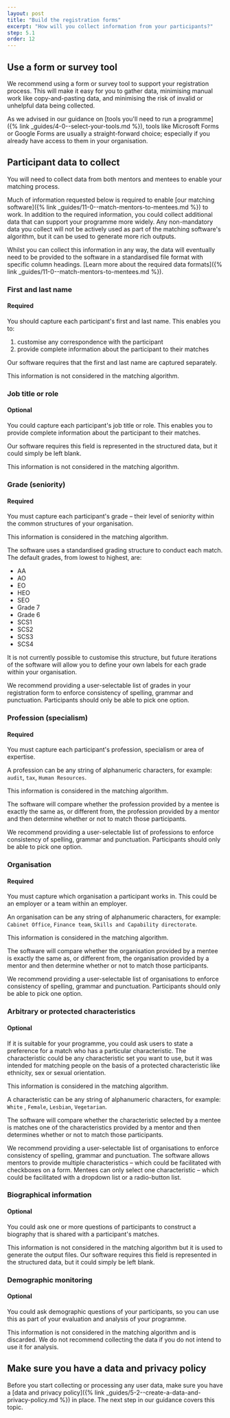 ```yaml
---
layout: post
title: "Build the registration forms"
excerpt: "How will you collect information from your participants?"
step: 5.1
order: 12
---
```


## Use a form or survey tool

We recommend using a form or survey tool to support your registration process. This will make it easy for you to gather data, minimising manual work like copy-and-pasting data, and minimising the risk of invalid or unhelpful data being collected. 

As we advised in our guidance on [tools you'll need to run a programme]({% link _guides/4-0--select-your-tools.md %}), tools like Microsoft Forms or Google Forms are usually a straight-forward choice; especially if you already have access to them in your organisation.

## Participant data to collect

You will need to collect data from both mentors and mentees to enable your matching process. 

Much of information requested below is required to enable [our matching software]({% link _guides/11-0--match-mentors-to-mentees.md %}) to work. In addition to the required information, you could collect additional data that can support your programme more widely. Any non-mandatory data you collect will not be actively used as part of the matching software's algorithm, but it can be used to generate more rich outputs.

Whilst you can collect this information in any way, the data will eventually need to be provided to the software in a standardised file format with specific column headings. [Learn more about the required data formats]({% link _guides/11-0--match-mentors-to-mentees.md %}).

### First and last name
#### Required

You should capture each participant's first and last name. This enables you to:

1. customise any correspondence with the participant
2. provide complete information about the participant to their matches

Our software requires that the first and last name are captured separately. 

This information is not considered in the matching algorithm.

### Job title or role
#### Optional

You could capture each participant's job title or role. This enables you to provide complete information about the participant to their matches.

Our software requires this field is represented in the structured data, but it could simply be left blank.

This information is not considered in the matching algorithm.

### Grade (seniority)
#### Required

You must capture each participant's grade – their level of seniority within the common structures of your organisation.

This information is considered in the matching algorithm.

The software uses a standardised grading structure to conduct each match. The default grades, from lowest to highest, are:

- AA
- AO
- EO
- HEO
- SEO
- Grade 7
- Grade 6
- SCS1
- SCS2
- SCS3
- SCS4

It is not currently possible to customise this structure, but future iterations of the software will allow you to define your own labels for each grade within your organisation.

We recommend providing a user-selectable list of grades in your registration form to enforce consistency of spelling, grammar and punctuation. Participants should only be able to pick one option.

### Profession (specialism)
#### Required

You must capture each participant's profession, specialism or area of expertise. 

A profession can be any string of alphanumeric characters, for example: `audit`, `tax`, `Human Resources`. 

This information is considered in the matching algorithm.

The software will compare whether the profession provided by a mentee is exactly the same as, or different from, the profession provided by a mentor and then determine whether or not to match those participants.

We recommend providing a user-selectable list of professions to enforce consistency of spelling, grammar and punctuation. Participants should only be able to pick one option.

### Organisation
#### Required

You must capture which organisation a participant works in. This could be an employer or a team within an employer. 

An organisation can be any string of alphanumeric characters, for example: `Cabinet Office`, `Finance team`, `Skills and Capability directorate`. 

This information is considered in the matching algorithm.

The software will compare whether the organisation provided by a mentee is exactly the same as, or different from, the organisation provided by a mentor and then determine whether or not to match those participants.

We recommend providing a user-selectable list of organisations to enforce consistency of spelling, grammar and punctuation. Participants should only be able to pick one option.

### Arbitrary or protected characteristics
#### Optional

If it is suitable for your programme, you could ask users to state a preference for a match who has a particular characteristic. The characteristic could be any characteristic set you want to use, but it was intended for matching people on the basis of a protected characteristic like ethnicity, sex or sexual orientation.

This information is considered in the matching algorithm.

A characteristic can be any string of alphanumeric characters, for example: `White` , `Female`, `Lesbian`, `Vegetarian`. 

The software will compare whether the characteristic selected by a mentee is matches one of the characteristics provided by a mentor and then determines whether or not to match those participants.

We recommend providing a user-selectable list of organisations to enforce consistency of spelling, grammar and punctuation. The software allows mentors to provide multiple characteristics – which could be facilitated with checkboxes on a form. Mentees can only select one characteristic – which could be facilitated with a dropdown list or a radio-button list.

### Biographical information
#### Optional

You could ask one or more questions of participants to construct a biography that is shared with a participant's matches. 

This information is not considered in the matching algorithm but it is used to generate the output files. Our software requires this field is represented in the structured data, but it could simply be left blank.

### Demographic monitoring
#### Optional

You could ask demographic questions of your participants, so you can use this as part of your evaluation and analysis of your programme.

This information is not considered in the matching algorithm and is discarded. We do not recommend collecting the data if you do not intend to use it for analysis.

## Make sure you have a data and privacy policy

Before you start collecting or processing any user data, make sure you have a [data and privacy policy]({% link _guides/5-2--create-a-data-and-privacy-policy.md %}) in place. The next step in our guidance covers this topic.